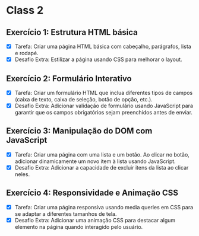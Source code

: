 # Class 2

## Exercício 1: Estrutura HTML básica
- [x] Tarefa: Criar uma página HTML básica com cabeçalho, parágrafos, lista e rodapé.
- [x] Desafio Extra: Estilizar a página usando CSS para melhorar o layout.
## Exercício 2: Formulário Interativo
- [x] Tarefa: Criar um formulário HTML que inclua diferentes tipos de campos (caixa de
texto, caixa de seleção, botão de opção, etc.).
- [x] Desafio Extra: Adicionar validação de formulário usando JavaScript para garantir
que os campos obrigatórios sejam preenchidos antes de enviar.
## Exercício 3: Manipulação do DOM com JavaScript
- [x] Tarefa: Criar uma página com uma lista e um botão. Ao clicar no botão, adicionar
dinamicamente um novo item à lista usando JavaScript.
- [x] Desafio Extra: Adicionar a capacidade de excluir itens da lista ao clicar neles.
## Exercício 4: Responsividade e Animação CSS
- [x] Tarefa: Criar uma página responsiva usando media queries em CSS para se adaptar a
diferentes tamanhos de tela.
- [x] Desafio Extra: Adicionar uma animação CSS para destacar algum elemento na página
quando interagido pelo usuário.
